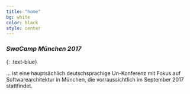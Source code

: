 ```yaml
---
title: "home"
bg: white
color: black
style: center
---
```


### *SwaCamp München 2017*
{: .text-blue}

<span class="fa-stack subtlecircle" style="font-size:100px; background:rgba(255,166,0,0.1)">
  <i class="fa fa-circle fa-stack-2x text-white"></i>
  <i class="fa fa-laptop fa-stack-1x text-orange"></i>
</span>


… ist eine hauptsächlich deutschsprachige Un-Konferenz mit Fokus auf Softwarearchitektur in München, die vorraussichtlich im September 2017 stattfindet.
